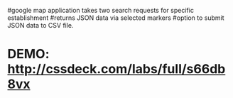 

#google map application takes two search requests for specific establishment
#returns JSON data via selected markers
#option to submit JSON data to CSV file.
# DEMO: http://cssdeck.com/labs/full/s66db8vx
